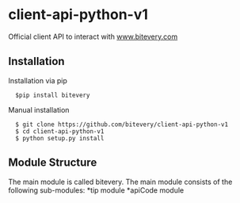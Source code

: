 # client-api-python-v1
Official client API to interact with www.bitevery.com

## Installation
Installation via pip
```
  $pip install bitevery
```
Manual installation
```
  $ git clone https://github.com/bitevery/client-api-python-v1
  $ cd client-api-python-v1
  $ python setup.py install
```
## Module Structure
The main module is called bitevery. The main module consists of the following sub-modules:
  *tip module
  *apiCode module
